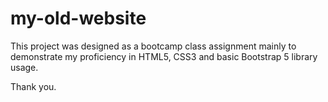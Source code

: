 # my-old-website

This project was designed as a bootcamp class assignment mainly to demonstrate my proficiency in HTML5, CSS3 and basic Bootstrap 5 library usage.

Thank you.
